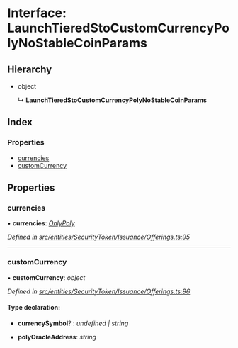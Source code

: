 # Interface: LaunchTieredStoCustomCurrencyPolyNoStableCoinParams

## Hierarchy

- object

  ↳ **LaunchTieredStoCustomCurrencyPolyNoStableCoinParams**

## Index

### Properties

- [currencies](_entities_securitytoken_issuance_offerings_.launchtieredstocustomcurrencypolynostablecoinparams.md#currencies)
- [customCurrency](_entities_securitytoken_issuance_offerings_.launchtieredstocustomcurrencypolynostablecoinparams.md#customcurrency)

## Properties

### currencies

• **currencies**: _[OnlyPoly](../modules/_entities_securitytoken_issuance_offerings_.md#onlypoly)_

_Defined in [src/entities/SecurityToken/Issuance/Offerings.ts:95](https://github.com/PolymathNetwork/polymath-sdk/blob/d34930f/src/entities/SecurityToken/Issuance/Offerings.ts#L95)_

---

### customCurrency

• **customCurrency**: _object_

_Defined in [src/entities/SecurityToken/Issuance/Offerings.ts:96](https://github.com/PolymathNetwork/polymath-sdk/blob/d34930f/src/entities/SecurityToken/Issuance/Offerings.ts#L96)_

#### Type declaration:

- **currencySymbol**? : _undefined | string_

- **polyOracleAddress**: _string_
